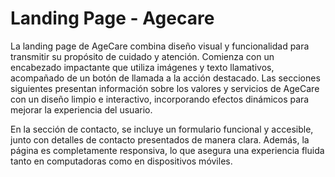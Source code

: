 # Landing Page - Agecare
La landing page de AgeCare combina diseño visual y funcionalidad para transmitir su propósito de cuidado y atención. Comienza con un encabezado impactante que utiliza imágenes y texto llamativos, acompañado de un botón de llamada a la acción destacado. Las secciones siguientes presentan información sobre los valores y servicios de AgeCare con un diseño limpio e interactivo, incorporando efectos dinámicos para mejorar la experiencia del usuario.

En la sección de contacto, se incluye un formulario funcional y accesible, junto con detalles de contacto presentados de manera clara. Además, la página es completamente responsiva, lo que asegura una experiencia fluida tanto en computadoras como en dispositivos móviles.
